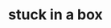 ---
pid: llp458
title: stuck in a box
location_transcription: 
coordinates: "[-75.163500380356, 39.955135964687]"
zipcode: '19120'
gen_neighborhood: North Philadelphia
neighborhood: Logan,Olney
outside_phl: 
age: '13'
age_range: 13-19
instagram: 
image_file_name: llp_458.jpg
proposal_transcription: 
topic: Unknown,Women
topic_summary: 0, 0
type: Sculpture Statue
keywords_other: box
credit: Nakina Smith 703 11-9-17
image_labels: 
twitter: 
facebook: 
permalink: "/monuments/llp458/"
layout: item-page
---